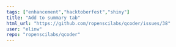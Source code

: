 ```yaml
---
tags: ["enhancement","hacktoberfest","shiny"]
title: "Add to summary tab"
html_url: "https://github.com/ropenscilabs/qcoder/issues/38"
user: "elinw"
repo: "ropenscilabs/qcoder"
---
```


